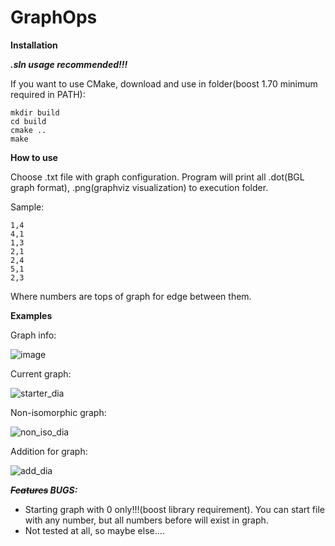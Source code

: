 # GraphOps

**Installation**

***.sln usage recommended!!!***

If you want to use CMake, download and use in folder(boost 1.70 minimum required in PATH):

```
mkdir build
cd build
cmake ..
make
```

**How to use**

Choose .txt file with graph configuration. Program will print all .dot(BGL graph format), .png(graphviz visualization) to execution folder.

Sample:

```
1,4
4,1
1,3
2,1
2,4
5,1
2,3
```
Where numbers are tops of graph for edge between them.


**Examples**

Graph info:

![image](https://github.com/user-attachments/assets/82e9d8dd-f3a0-45ac-bf4c-e733cd557a3b)

Current graph:

![starter_dia](https://github.com/user-attachments/assets/eb9526e3-57e6-4638-9bb2-5b1fd1024b1c)

Non-isomorphic graph:

![non_iso_dia](https://github.com/user-attachments/assets/2e2df8a2-a056-4e9d-853e-a61ae4d9101e)

Addition for graph:

![add_dia](https://github.com/user-attachments/assets/3f4c518e-d225-4a2c-be57-877c91541dd6)


***~~Features~~ BUGS:***

- Starting graph with 0 only!!!(boost library requirement). You can start file with any number, but all numbers before will exist in graph.
- Not tested at all, so maybe else....
